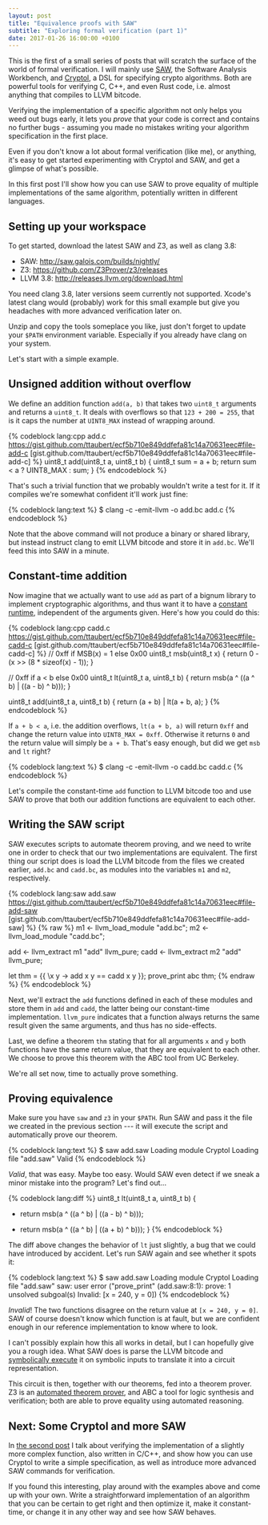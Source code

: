 ```yaml
---
layout: post
title: "Equivalence proofs with SAW"
subtitle: "Exploring formal verification (part 1)"
date: 2017-01-26 16:00:00 +0100
---
```


This is the first of a small series of posts that will scratch the surface of the world of formal verification. I will mainly use [SAW](http://saw.galois.com/), the Software Analysis Workbench, and [Cryptol](http://cryptol.net/), a DSL for specifying crypto algorithms. Both are powerful tools for verifying C, C++, and even Rust code, i.e. almost anything that compiles to LLVM bitcode.

Verifying the implementation of a specific algorithm not only helps you weed out bugs early, it lets you *prove* that your code is correct and contains no further bugs - assuming you made no mistakes writing your algorithm specification in the first place.

Even if you don't know a lot about formal verification (like me), or anything, it's easy to get started experimenting with Cryptol and SAW, and get a glimpse of what's possible.

In this first post I'll show how you can use SAW to prove equality of multiple implementations of the same algorithm, potentially written in different languages.

## Setting up your workspace

To get started, download the latest SAW and Z3, as well as clang 3.8:

* SAW: http://saw.galois.com/builds/nightly/
* Z3: https://github.com/Z3Prover/z3/releases
* LLVM 3.8: http://releases.llvm.org/download.html

You need clang 3.8, later versions seem currently not supported. Xcode's latest clang would (probably) work for this small example but give you headaches with more advanced verification later on.

Unzip and copy the tools someplace you like, just don't forget to update your `$PATH` environment variable. Especially if you already have clang on your system.

Let's start with a simple example.

## Unsigned addition without overflow

We define an addition function `add(a, b)` that takes two `uint8_t` arguments and returns a `uint8_t`. It deals with overflows so that `123 + 200 = 255`, that is it caps the number at `UINT8_MAX` instead of wrapping around.

{% codeblock lang:cpp add.c https://gist.github.com/ttaubert/ecf5b710e849ddfefa81c14a70631eec#file-add-c [gist.github.com/ttaubert/ecf5b710e849ddfefa81c14a70631eec#file-add-c] %}
uint8_t add(uint8_t a, uint8_t b) {
  uint8_t sum = a + b;
  return sum < a ? UINT8_MAX : sum;
}
{% endcodeblock %}

That's such a trivial function that we probably wouldn't write a test for it. If it compiles we're somewhat confident it'll work just fine:

{% codeblock lang:text %}
$ clang -c -emit-llvm -o add.bc add.c
{% endcodeblock %}

Note that the above command will not produce a binary or shared library, but instead instruct clang to emit LLVM bitcode and store it in `add.bc`. We'll feed this into SAW in a minute.

## Constant-time addition

Now imagine that we actually want to use `add` as part of a bignum library to implement cryptographic algorithms, and thus want it to have a [constant runtime](https://cryptocoding.net/index.php/Coding_rules#Avoid_branchings_controlled_by_secret_data), independent of the arguments given. Here's how you could do this:

{% codeblock lang:cpp cadd.c https://gist.github.com/ttaubert/ecf5b710e849ddfefa81c14a70631eec#file-cadd-c [gist.github.com/ttaubert/ecf5b710e849ddfefa81c14a70631eec#file-cadd-c] %}
// 0xff if MSB(x) = 1 else 0x00
uint8_t msb(uint8_t x) {
  return 0 - (x >> (8 * sizeof(x) - 1));
}

// 0xff if a < b else 0x00
uint8_t lt(uint8_t a, uint8_t b) {
  return msb(a ^ ((a ^ b) | ((a - b) ^ b)));
}

uint8_t add(uint8_t a, uint8_t b) {
  return (a + b) | lt(a + b, a);
}
{% endcodeblock %}

If `a + b < a`, i.e. the addition overflows, `lt(a + b, a)` will return `0xff` and change the return value into `UINT8_MAX = 0xff`. Otherwise it returns `0` and the return value will simply be `a + b`. That's easy enough, but did we get `msb` and `lt` right?

{% codeblock lang:text %}
$ clang -c -emit-llvm -o cadd.bc cadd.c
{% endcodeblock %}

Let's compile the constant-time `add` function to LLVM bitcode too and use SAW to prove that both our addition functions are equivalent to each other.

## Writing the SAW script

SAW executes scripts to automate theorem proving, and we need to write one in order to check that our two implementations are equivalent. The first thing our script does is load the LLVM bitcode from the files we created earlier, `add.bc` and `cadd.bc`, as modules into the variables `m1` and `m2`, respectively.

{% codeblock lang:saw add.saw https://gist.github.com/ttaubert/ecf5b710e849ddfefa81c14a70631eec#file-add-saw [gist.github.com/ttaubert/ecf5b710e849ddfefa81c14a70631eec#file-add-saw] %}
{% raw %}
m1 <- llvm_load_module "add.bc";
m2 <- llvm_load_module "cadd.bc";

add <- llvm_extract m1 "add" llvm_pure;
cadd <- llvm_extract m2 "add" llvm_pure;

let thm = {{ \x y -> add x y == cadd x y }};
prove_print abc thm;
{% endraw %}
{% endcodeblock %}

Next, we'll extract the `add` functions defined in each of these modules and store them in `add` and `cadd`, the latter being our constant-time implementation. `llvm_pure` indicates that a function always returns the same result given the same arguments, and thus has no side-effects.

Last, we define a theorem `thm` stating that for all arguments `x` and `y` both functions have the same return value, that they are equivalent to each other. We choose to prove this theorem with the ABC tool from UC Berkeley.

We're all set now, time to actually prove something.

## Proving equivalence

Make sure you have `saw` and `z3` in your `$PATH`. Run SAW and pass it the file we created in the previous section --- it will execute the script and automatically prove our theorem.

{% codeblock lang:text %}
$ saw add.saw
Loading module Cryptol
Loading file "add.saw"
Valid
{% endcodeblock %}

*Valid*, that was easy. Maybe too easy. Would SAW even detect if we sneak a minor mistake into the program? Let's find out...

{% codeblock lang:diff %}
 uint8_t lt(uint8_t a, uint8_t b) {
-  return msb(a ^ ((a ^ b) | ((a - b) ^ b)));
+  return msb(a ^ ((a ^ b) | ((a + b) ^ b)));
 }
{% endcodeblock %}

The diff above changes the behavior of `lt` just slightly, a bug that we could have introduced by accident. Let's run SAW again and see whether it spots it:

{% codeblock lang:text %}
$ saw add.saw
Loading module Cryptol
Loading file "add.saw"
saw: user error ("prove_print" (add.saw:8:1):
prove: 1 unsolved subgoal(s)
Invalid: [x = 240, y = 0])
{% endcodeblock %}

*Invalid*! The two functions disagree on the return value at `[x = 240, y = 0]`. SAW of course doesn't know which function is at fault, but we are confident enough in our reference implementation to know where to look.

I can't possibly explain how this all works in detail, but I can hopefully give you a rough idea. What SAW does is parse the LLVM bitcode and [symbolically execute](https://en.wikipedia.org/wiki/Symbolic_execution) it on symbolic inputs to translate it into a circuit representation.

This circuit is then, together with our theorems, fed into a theorem prover. Z3 is an [automated theorem prover](https://en.wikipedia.org/wiki/Automated_theorem_proving), and ABC a tool for logic synthesis and verification; both are able to prove equality using automated reasoning.

## Next: Some Cryptol and more SAW

In [the second post](/blog/2017/02/simple-cryptol-specifications/) I talk about verifying the implementation of a slightly more complex function, also written in C/C++, and show how you can use Cryptol to write a simple specification, as well as introduce more advanced SAW commands for verification.

If you found this interesting, play around with the examples above and come up with your own. Write a straightforward implementation of an algorithm that you can be certain to get right and then optimize it, make it constant-time, or change it in any other way and see how SAW behaves.

